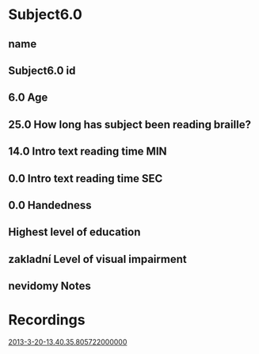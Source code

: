 Subject6.0
=======

name
-----
Subject6.0
id
-----
6.0
Age
-----
25.0
How long has subject been reading braille?
-----
14.0
Intro text reading time MIN
-----
0.0
Intro text reading time SEC
-----
0.0
Handedness
-----

Highest level of education
-----
zakladní
Level of visual impairment
-----
nevidomy
Notes
-----

Recordings
===========
[2013-3-20-13.40.35.805722000000](2013-3-20-13.40.35.805722000000/Recording.md)
